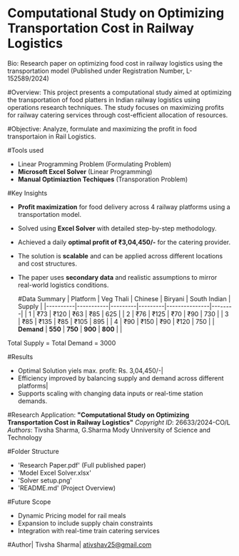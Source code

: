# Computational Study on Optimizing Transportation Cost in Railway Logistics

Bio: 
Research paper on optimizing food cost in railway logistics using the transportation model (Published under Registration Number,  L-152589/2024)

#Overview:
This project presents a computational study aimed at optimizing the transportation of food platters in Indian railway logistics using operations research techniques. The study focuses on maximizing profits for railway catering services through cost-efficient allocation of resources.

#Objective: 
Analyze, formulate and maximizing the profit in food transportaion in Rail Logistics. 

#Tools used 
- Linear Programming Problem (Formulating Problem)
- **Microsoft Excel Solver** (Linear Programming)
- **Manual Optimiaztion Techiques** (Transporation Problem)

#Key Insights
- **Profit maximization** for food delivery across 4 railway platforms using a transportation model.
- Solved using **Excel Solver** with detailed step-by-step methodology.
- Achieved a daily **optimal profit of ₹3,04,450/-** for the catering provider.
- The solution is **scalable** and can be applied across different locations and cost structures.
- The paper uses **secondary data** and realistic assumptions to mirror real-world logistics conditions.

  #Data Summary
  | Platform | Veg Thali | Chinese | Biryani | South Indian | Supply |
|----------|-----------|---------|---------|---------------|--------|
| 1        | ₹73       | ₹120    | ₹63     | ₹85           | 625    |
| 2        | ₹76       | ₹125    | ₹70     | ₹90           | 730    |
| 3        | ₹85       | ₹135    | ₹85     | ₹105          | 895    |
| 4        | ₹90       | ₹150    | ₹90     | ₹120          | 750    |
| **Demand** | **550** | **750** | **900** | **800**       |        |

Total Supply = Total Demand = 3000

#Results
- Optimal Solution yiels max. profit: Rs. 3,04,450/-|
- Efficiency improved by balancing supply and demand across different platforms|
- Supports scaling with changing data inputs or real-time station demands.

#Research Application:
**"Computational Study on Optimizing Transportation Cost in Railway Logistics"**
*Copyright ID*: 26633/2024-CO/L
*Authors*: Tivsha Sharma, G.Sharma
Mody Unniversity of Science and Technology

#Folder Structure
- 'Research Paper.pdf' (Full published paper)
- 'Model Excel Solver.xlsx'
- 'Solver setup.png'
- 'README.md' (Project Overview)

#Future Scope
- Dynamic Pricing model for rail meals
- Expansion to include supply chain constraints
- Integration with real-time train catering services

#Author|
Tivsha Sharma|
ativshav25@gmail.com
